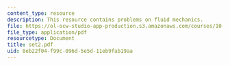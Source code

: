 ```yaml
---
content_type: resource
description: This resource contains problems on fluid mechanics.
file: https://ol-ocw-studio-app-production.s3.amazonaws.com/courses/10-52-mechanics-of-fluids-spring-2006/8eb22f04f99c096d5e5d11eb9fab19aa_set2.pdf
file_type: application/pdf
resourcetype: Document
title: set2.pdf
uid: 8eb22f04-f99c-096d-5e5d-11eb9fab19aa
---
```

